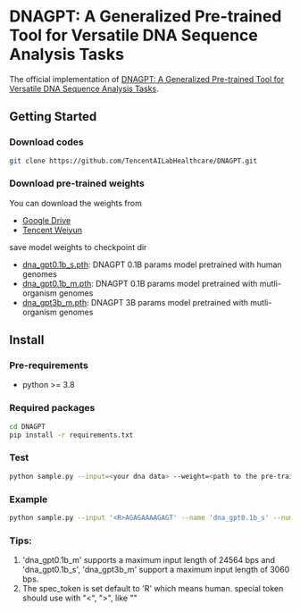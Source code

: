 # DNAGPT: A Generalized Pre-trained Tool for Versatile DNA Sequence Analysis Tasks

The official implementation of [DNAGPT: A Generalized Pre-trained Tool for Versatile DNA Sequence Analysis Tasks](https://www.biorxiv.org/content/10.1101/2023.07.11.548628v2.full.pdf).

## Getting Started

### Download codes

```bash
git clone https://github.com/TencentAILabHealthcare/DNAGPT.git
```

### Download pre-trained weights
You can download the weights from
* [Google Drive](https://drive.google.com/drive/folders/10UPPx6V13oQW6knuLV7d8SRIA3D6hYor?usp=drive_link)
* [Tencent Weiyun](https://share.weiyun.com/J1BWWkQF)

save model weights to checkpoint dir
* [dna_gpt0.1b_s.pth](https://drive.google.com/file/d/1C0BRXfz7RNtCSjSY1dKQeR1yP7I3wTyx/view?usp=drive_link): DNAGPT 0.1B params model pretrained with human genomes
* [dna_gpt0.1b_m.pth](https://drive.google.com/file/d/1h6tcP1qncw2uf1d4vRIwIBRUAjgNMtUa/view?usp=drive_link): DNAGPT 0.1B params model pretrained with mutli-organism genomes
* [dna_gpt3b_m.pth](https://drive.google.com/file/d/18Su9-DGwWaONX6UgVnU5if7ClQXS299Y/view?usp=drive_link): DNAGPT 3B params model pretrained with mutli-organism genomes

## Install

### Pre-requirements
* python >= 3.8

### Required packages
```bash
cd DNAGPT
pip install -r requirements.txt
```

### Test
```bash
python sample.py --input=<your dna data> --weight=<path to the pre-trained weight> --name=<the model you want to use> --num_samples=<number of samples seq>
```
### Example
```bash
python sample.py --input '<R>AGAGAAAAGAGT' --name 'dna_gpt0.1b_s' --num_samples 10
```

### Tips:
1. 'dna_gpt0.1b_m' supports a maximum input length of 24564 bps and 'dna_gpt0.1b_s', 'dna_gpt3b_m' support a maximum input length of 3060 bps. 
2. The spec_token is set default to 'R' which means human. special token should use with "<", ">", like "<R>"






